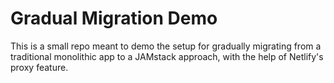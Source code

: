 # Gradual Migration Demo

This is a small repo meant to demo the setup for gradually migrating from a traditional monolithic app
to a JAMstack approach, with the help of Netlify's proxy feature.

<!-- Markdown snippet -->
